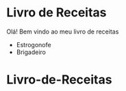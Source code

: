 # Livro de Receitas 

Olá! Bem vindo ao meu livro de receitas

 - Estrogonofe
 - Brigadeiro

# Livro-de-Receitas
